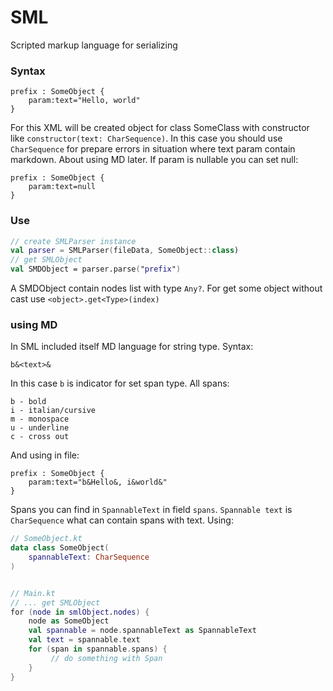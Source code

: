 # SML
Scripted markup language for serializing

### Syntax
```
prefix : SomeObject {
    param:text="Hello, world"
}
```
For this XML will be created object for class SomeClass with constructor like `constructor(text: CharSequence)`.
In this case you should use `CharSequence` for prepare errors in situation where text param contain markdown. About using MD later.
If param is nullable you can set null:
```
prefix : SomeObject {
    param:text=null
}
```

### Use
```kt
// create SMLParser instance
val parser = SMLParser(fileData, SomeObject::class)
// get SMLObject
val SMDObject = parser.parse("prefix")
```

A SMDObject contain nodes list with type `Any?`. For get some object without cast use `<object>.get<Type>(index)`

### using MD
In SML included itself MD language for string type.
Syntax:
```
b&<text>&
```
In this case `b` is indicator for set span type.
All spans:
```
b - bold
i - italian/cursive
m - monospace
u - underline
c - cross out
```
And using in file:
```
prefix : SomeObject {
    param:text="b&Hello&, i&world&"
}
```
Spans you can find in `SpannableText` in field `spans`. `Spannable text` is `CharSequence` what can contain spans with text.
Using:
```kt
// SomeObject.kt
data class SomeObject(
    spannableText: CharSequence
)


// Main.kt
// ... get SMLObject
for (node in smlObject.nodes) {
    node as SomeObject
    val spannable = node.spannableText as SpannableText
    val text = spannable.text
    for (span in spannable.spans) {
         // do something with Span
    }
}
```
